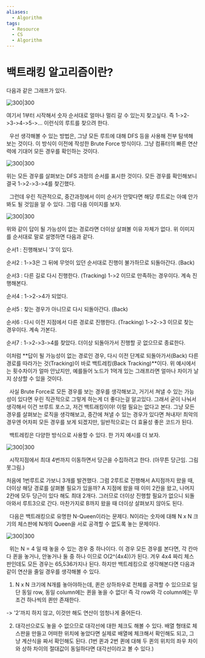```yaml
---
aliases:
  - Algorithm
tags:
  - Resource
  - CS
  - Algorithm
---
```

# 백트래킹 알고리즘이란?

다음과 같은 그래프가 있다.

![300|300](https://blog.kakaocdn.net/dn/be8Ls9/btrgC7pMDSd/kLZynk070TtCoQrO94zPQ1/img.png)

여기서 1부터 시작해서 숫자 순서대로 얼마나 멀리 갈 수 있는지 찾고싶다. 즉 1->2->3->4->5->... 이런식의 루트를 찾으려 한다.

  우선 생각해볼 수 있는 방법은, 그냥 모든 루트에 대해 DFS 등을 사용해 전부 탐색해 보는 것이다. 이 방식이 이전에 작성한 Brute Force 방식이다. 그냥 컴퓨터의 빠른 연산력에 기대어 모든 경우를 확인하는 것이다.

![300|300](https://blog.kakaocdn.net/dn/b690bg/btrgMucXn6w/8kNWdY6CF8FdXqKA7UKc81/img.png)

위는 모든 경우를 살펴보는 DFS 과정의 순서를 표시한 것이다. 모든 경우를 확인해보니 결국 1->2->3->4를 찾긴했다.

  그런데 우린 직관적으로, 중간과정에서 이미 순서가 안맞다면 해당 루트로는 아예 안가봐도 될 것임을 알 수 있다. 그럼 다음 이미지를 보자.

![300|300](https://blog.kakaocdn.net/dn/UFVzM/btrgB565vHm/KGyQ9exO3VDlYt7p4WiVuk/img.png)

위와 같이 답이 될 가능성이 없는 경로라면 더이상 살펴볼 이유 자체가 없다. 위 이미지를 순서대로 말로 설명하면 다음과 같다.

순서1 : 진행해보니 '3'이 있다.

순서2 : 1->3은 그 뒤에 무엇이 있던 순서대로 진행이 불가하므로 되돌아간다. (Back)

순서3 : 다른 길로 다시 진행한다. (Tracking) 1->2 이므로 만족하는 경우이다. 계속 진행해본다.

순서4 : 1->2->4가 되었다.

순서5 : 찾는 경우가 아니므로 다시 되돌아간다. (Back)

순서6 : 다시 이전 지점에서 다른 경로로 진행한다. (Tracking) 1->2->3 이므로 찾는 경우이다. 계속 가본다.

순서7 : 1->2->3->4를 찾았다. 더이상 되돌아가서 진행할 곳 없으므로 종료한다.

이처럼 **답이 될 가능성이 없는 경로인 경우, 다시 이전 단계로 되돌아가서(Back) 다른 경로를 따라가는 것(Tracking)이 바로 백트레킹(Back Tracking)**이다. 위 예시에서는 횟수차이가 얼마 안났지만, 예를들어 노드가 1억개 있는 그래프라면 얼마나 차이가 날지 상상할 수 있을 것이다.

  사실 Brute Force로 모든 경우를 보는 경우를 생각해보고, 거기서 쳐낼 수 있는 가능성이 있다면 우린 직관적으로 그렇게 하는게 더 좋다는걸 알고있다. 그래서 굳이 나눠서 생각해서 이건 브루트 포스고, 저건 백트래킹이야! 이럴 필요는 없다고 본다. 그냥 모든 경우를 살펴보는 로직을 생각해보고, 중간에 쳐낼 수 있는 경우가 있다면 쳐내자! 최악의 경우엔 어차피 모든 경우를 보게 되겠지만, 일반적으로는 더 효율성 좋은 코드가 된다.

  백트레킹은 다양한 방식으로 사용할 수 있다. 한 가지 예시를 더 보자.

![300|300](https://blog.kakaocdn.net/dn/CFBUH/btrgDdwwPDM/VXKrO3S3jgVCGssjorsr2K/img.png)

  시작지점에서 최대 4번까지 이동하면서 당근을 수집하려고 한다. (아무튼 당근임. 그림 못그림.)

처음에 1번루트로 가보니 3개를 발견했다. 그럼 2루트로 진행해서 A지점까지 왔을 때, 더이상 해당 경로를 살펴볼 필요가 있을까? A 지점에 왔을 때 이미 2칸을 왔고, 나머지 2칸에 모두 당근이 있다 해도 최대 2개다. 그러므로 더이상 진행할 필요가 없으니 되돌아와서 루트3으로 간다. 마찬가지로 B까지 왔을 때 더이상 살펴보지 않아도 된다.

  다음은 백트래킹으로 유명한 N-Queen이라는 문제다. N이라는 숫자에 대해 N x N 크기의 체스판에 N개의 Queen을 서로 공격할 수 없도록 놓는 문제이다.

![300|300](https://blog.kakaocdn.net/dn/DvZeq/btrgC6qXUpe/7XPWEbgvVjiqWLbxjqAVI0/img.png)

  위는 N = 4 일 때 놓을 수 있는 경우 중 하나이다. 이 경우 모든 경우를 본다면, 각 칸마다 퀸을 놓거나, 안놓거나 둘 중 하나 이므로 O(2^(4x4))가 된다. 겨우 4x4 짜리 체스판인데도 모든 경우는 65,536가지나 된다. 하지만 백트레킹으로 생각해본다면 다음과 같이 연산을 줄일 경우를 생각해볼 수 있다.

1. N x N 크기에 N개를 놓아야하는데, 퀸은 상하좌우로 전체를 공격할 수 있으므로 일단 동일 row, 동일 column에는 퀸을 놓을 수 없다! 즉 각 row와 각 column에는 무조건 하나씩의 퀸만 존재한다.

-> '2'까지 하지 않고, 이것만 해도 연산이 엄청나게 줄어든다.

2. 대각선으로도 놓을 수 없으므로 대각선에 대한 체크도 해볼 수 있다. 배열 형태로 체스판을 만들고 어떠한 위치에 놓았다면 실제로 배열에 체크해서 확인해도 되고, 그냥 계산식을 짜서 확인해도 된다. (1번 퀸과 2번 퀸에 대해 두 퀸의 위치의 좌우 차이와 상하 차이의 절대값이 동일하다면 대각선이라고 볼 수 있다.)